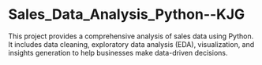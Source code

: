 # Sales_Data_Analysis_Python--KJG
This project provides a comprehensive analysis of sales data using Python. It includes data cleaning, exploratory data analysis (EDA), visualization, and insights generation to help businesses make data-driven decisions.
